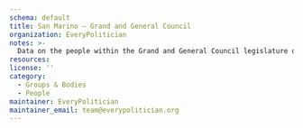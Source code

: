 ```yaml
---
schema: default
title: San Marino — Grand and General Council
organization: EveryPolitician
notes: >-
  Data on the people within the Grand and General Council legislature of San Marino.
resources:
license: ''
category:
  - Groups & Bodies
  - People
maintainer: EveryPolitician
maintainer_email: team@everypolitician.org
---
```

